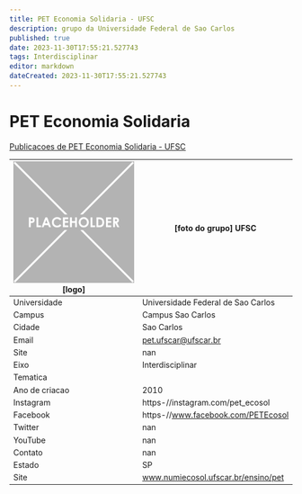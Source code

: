 ```yaml
---
title: PET Economia Solidaria - UFSC
description: grupo da Universidade Federal de Sao Carlos
published: true
date: 2023-11-30T17:55:21.527743
tags: Interdisciplinar
editor: markdown
dateCreated: 2023-11-30T17:55:21.527743
---
```


# PET Economia Solidaria

[Publicacoes de PET Economia Solidaria - UFSC](/atividade/277PETEconomiaSolidariaUFSC/feed.md)

| ![placeholder.png](/placeholder.png) [logo] | [foto do grupo] UFSC         |
| ------------------------------------------- | ------------------------------------------------- |
| Universidade                                | Universidade Federal de Sao Carlos      |
| Campus                                      | Campus Sao Carlos            |
| Cidade                                      | Sao Carlos             |
| Email                                       | pet.ufscar@ufscar.br             |
| Site                                        | nan              |
| Eixo                                        | Interdisciplinar              |
| Tematica                                    |           |
| Ano de criacao                              | 2010        |
| Instagram                                   | https-//instagram.com/pet_ecosol         |
| Facebook                                    | https-//www.facebook.com/PETEcosol          |
| Twitter                                     | nan           |
| YouTube                                     | nan           |
| Contato                                     | nan         |
| Estado                                      |  SP            |
| Site                                        | www.numiecosol.ufscar.br/ensino/pet |
